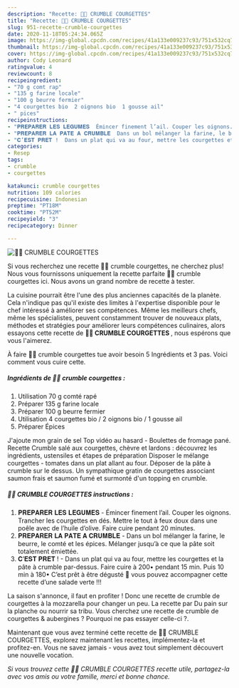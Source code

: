 ```yaml
---
description: "Recette: 🥒🍴 CRUMBLE COURGETTES"
title: "Recette: 🥒🍴 CRUMBLE COURGETTES"
slug: 951-recette-crumble-courgettes
date: 2020-11-18T05:24:34.065Z
image: https://img-global.cpcdn.com/recipes/41a133e009237c93/751x532cq70/🥒🍴-crumble-courgettes-photo-principale-de-la-recette.jpg
thumbnail: https://img-global.cpcdn.com/recipes/41a133e009237c93/751x532cq70/🥒🍴-crumble-courgettes-photo-principale-de-la-recette.jpg
cover: https://img-global.cpcdn.com/recipes/41a133e009237c93/751x532cq70/🥒🍴-crumble-courgettes-photo-principale-de-la-recette.jpg
author: Cody Leonard
ratingvalue: 4
reviewcount: 8
recipeingredient:
- "70 g comt rap"
- "135 g farine locale"
- "100 g beurre fermier"
- "4 courgettes bio  2 oignons bio  1 gousse ail"
- " pices"
recipeinstructions:
- "𝐏𝐑𝐄𝐏𝐀𝐑𝐄𝐑 𝐋𝐄𝐒 𝐋𝐄𝐆𝐔𝐌𝐄𝐒  Émincer finement l’ail. Couper les oignons. Trancher les courgettes en dés. Mettre le tout à feux doux dans une poêle avec de l’huile d’olive. Faire cuire pendant 20 minutes."
- "𝐏𝐑𝐄𝐏𝐀𝐑𝐄𝐑 𝐋𝐀 𝐏𝐀𝐓𝐄 𝐀 𝐂𝐑𝐔𝐌𝐁𝐋𝐄  Dans un bol mélanger la farine, le beurre, le comté et les épices. Mélanger jusqu’à ce que la pâte soit totalement émiettée."
- "𝐂’𝐄𝐒𝐓 𝐏𝐑𝐄𝐓 !  Dans un plat qui va au four, mettre les courgettes et la pâte à crumble par-dessus. Faire cuire à 200• pendant 15 min. Puis 10 min à 180• C’est prêt à être dégusté 🍴 vous pouvez accompagner cette recette d’une salade verte !!!"
categories:
- Resep
tags:
- crumble
- courgettes

katakunci: crumble courgettes 
nutrition: 109 calories
recipecuisine: Indonesian
preptime: "PT18M"
cooktime: "PT52M"
recipeyield: "3"
recipecategory: Dinner

---
```



![🥒🍴 CRUMBLE COURGETTES](https://img-global.cpcdn.com/recipes/41a133e009237c93/751x532cq70/🥒🍴-crumble-courgettes-photo-principale-de-la-recette.jpg)

Si vous recherchez une recette 🥒🍴 crumble courgettes, ne cherchez plus! Nous vous fournissons uniquement la recette parfaite 🥒🍴 crumble courgettes ici. Nous avons un grand nombre de recette à tester.

La cuisine pourrait être l'une des plus anciennes capacités de la planète. Cela n'indique pas qu'il existe des limites à l'expertise disponible pour le chef intéressé à améliorer ses compétences. Même les meilleurs chefs, même les spécialistes, peuvent constamment trouver de nouveaux plats, méthodes et stratégies pour améliorer leurs compétences culinaires, alors essayons cette recette de <strong> 🥒🍴 CRUMBLE COURGETTES </strong>, nous espérons que vous l'aimerez.

<!--inarticleads1-->

À faire 🥒🍴 crumble courgettes tue avoir besoin 5 Ingrédients et 3 pas. Voici comment vous cuire cette.

##### Ingrédients de 🥒🍴 crumble courgettes :

1. Utilisation 70 g comté rapé
1. Préparer 135 g farine locale
1. Préparer 100 g beurre fermier
1. Utilisation 4 courgettes bio / 2 oignons bio / 1 gousse ail
1. Préparer  Épices


J&#39;ajoute mon grain de sel Top vidéo au hasard - Boulettes de fromage pané. Recette Crumble salé aux courgettes, chèvre et lardons : découvrez les ingrédients, ustensiles et étapes de préparation Disposer le mélange courgettes - tomates dans un plat allant au four. Déposer de la pâte à crumble sur le dessus. Un sympathique gratin de courgettes associant saumon frais et saumon fumé et surmonté d&#39;un topping en crumble. 

<!--inarticleads2-->

##### 🥒🍴 CRUMBLE COURGETTES instructions :

1. 𝐏𝐑𝐄𝐏𝐀𝐑𝐄𝐑 𝐋𝐄𝐒 𝐋𝐄𝐆𝐔𝐌𝐄𝐒  - Émincer finement l’ail. Couper les oignons. Trancher les courgettes en dés. Mettre le tout à feux doux dans une poêle avec de l’huile d’olive. Faire cuire pendant 20 minutes.
1. 𝐏𝐑𝐄𝐏𝐀𝐑𝐄𝐑 𝐋𝐀 𝐏𝐀𝐓𝐄 𝐀 𝐂𝐑𝐔𝐌𝐁𝐋𝐄  - Dans un bol mélanger la farine, le beurre, le comté et les épices. Mélanger jusqu’à ce que la pâte soit totalement émiettée.
1. 𝐂’𝐄𝐒𝐓 𝐏𝐑𝐄𝐓 !  - Dans un plat qui va au four, mettre les courgettes et la pâte à crumble par-dessus. Faire cuire à 200• pendant 15 min. Puis 10 min à 180• C’est prêt à être dégusté 🍴 vous pouvez accompagner cette recette d’une salade verte !!!


La saison s&#39;annonce, il faut en profiter ! Donc une recette de crumble de courgettes à la mozzarella pour changer un peu. La recette par Du pain sur la planche ou nourrir sa tribu. Vous cherchez une recette de crumble de courgettes &amp; aubergines ? Pourquoi ne pas essayer celle-ci ?. 

<!--inarticleads1-->

<p>
Maintenant que vous avez terminé cette recette de 🥒🍴 CRUMBLE COURGETTES, explorez maintenant les recettes, implémentez-la et profitez-en. Vous ne savez jamais - vous avez tout simplement découvert une nouvelle vocation.
</p>

<p>
<i>Si vous trouvez cette 🥒🍴 CRUMBLE COURGETTES recette utile, partagez-la avec vos amis ou votre famille, merci et bonne chance.</i>
</p>
